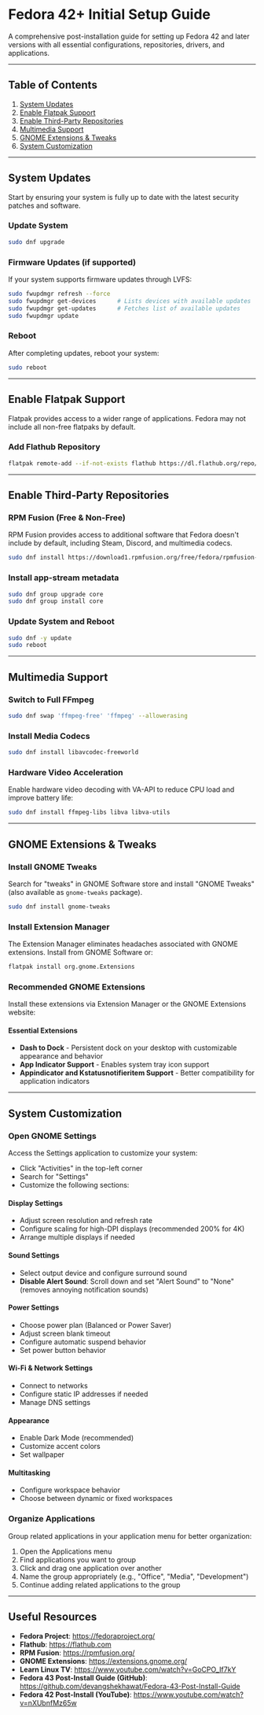 # Fedora 42+ Initial Setup Guide

A comprehensive post-installation guide for setting up Fedora 42 and later versions with all essential configurations, repositories, drivers, and applications.

---

## Table of Contents

1. [System Updates](#system-updates)
2. [Enable Flatpak Support](#enable-flatpak-support)
3. [Enable Third-Party Repositories](#enable-third-party-repositories)
4. [Multimedia Support](#multimedia-support)
5. [GNOME Extensions & Tweaks](#gnome-extensions--tweaks)
6. [System Customization](#system-customization)

---

## System Updates

Start by ensuring your system is fully up to date with the latest security patches and software.

### Update System
```bash
sudo dnf upgrade
```

### Firmware Updates (if supported)
If your system supports firmware updates through LVFS:

```bash
sudo fwupdmgr refresh --force
sudo fwupdmgr get-devices      # Lists devices with available updates
sudo fwupdmgr get-updates      # Fetches list of available updates
sudo fwupdmgr update
```

### Reboot
After completing updates, reboot your system:
```bash
sudo reboot
```

---

## Enable Flatpak Support

Flatpak provides access to a wider range of applications. Fedora may not include all non-free flatpaks by default.

### Add Flathub Repository
```bash
flatpak remote-add --if-not-exists flathub https://dl.flathub.org/repo/flathub.flatpakrepo
```

---

## Enable Third-Party Repositories

### RPM Fusion (Free & Non-Free)

RPM Fusion provides access to additional software that Fedora doesn't include by default, including Steam, Discord, and multimedia codecs.

```bash
sudo dnf install https://download1.rpmfusion.org/free/fedora/rpmfusion-free-release-$(rpm -E %fedora).noarch.rpm https://download1.rpmfusion.org/nonfree/fedora/rpmfusion-nonfree-release-$(rpm -E %fedora).noarch.rpm
```

### Install app-stream metadata
```bash
sudo dnf group upgrade core
sudo dnf group install core
```

### Update System and Reboot
```bash
sudo dnf -y update
sudo reboot
```

---

## Multimedia Support

### Switch to Full FFmpeg
```bash
sudo dnf swap 'ffmpeg-free' 'ffmpeg' --allowerasing
```

### Install Media Codecs
```bash
sudo dnf install libavcodec-freeworld
```

### Hardware Video Acceleration

Enable hardware video decoding with VA-API to reduce CPU load and improve battery life:

```bash
sudo dnf install ffmpeg-libs libva libva-utils
```

---

## GNOME Extensions & Tweaks

### Install GNOME Tweaks

Search for "tweaks" in GNOME Software store and install "GNOME Tweaks" (also available as `gnome-tweaks` package).

```bash
sudo dnf install gnome-tweaks
```

### Install Extension Manager

The Extension Manager eliminates headaches associated with GNOME extensions. Install from GNOME Software or:

```bash
flatpak install org.gnome.Extensions
```

### Recommended GNOME Extensions

Install these extensions via Extension Manager or the GNOME Extensions website:

#### Essential Extensions

- **Dash to Dock** - Persistent dock on your desktop with customizable appearance and behavior
- **App Indicator Support** - Enables system tray icon support
- **Appindicator and Kstatusnotifieritem Support** - Better compatibility for application indicators

---

## System Customization

### Open GNOME Settings

Access the Settings application to customize your system:
- Click "Activities" in the top-left corner
- Search for "Settings"
- Customize the following sections:

#### Display Settings
- Adjust screen resolution and refresh rate
- Configure scaling for high-DPI displays (recommended 200% for 4K)
- Arrange multiple displays if needed

#### Sound Settings
- Select output device and configure surround sound
- **Disable Alert Sound**: Scroll down and set "Alert Sound" to "None" (removes annoying notification sounds)

#### Power Settings
- Choose power plan (Balanced or Power Saver)
- Adjust screen blank timeout
- Configure automatic suspend behavior
- Set power button behavior

#### Wi-Fi & Network Settings
- Connect to networks
- Configure static IP addresses if needed
- Manage DNS settings

#### Appearance
- Enable Dark Mode (recommended)
- Customize accent colors
- Set wallpaper

#### Multitasking
- Configure workspace behavior
- Choose between dynamic or fixed workspaces

### Organize Applications

Group related applications in your application menu for better organization:

1. Open the Applications menu
2. Find applications you want to group
3. Click and drag one application over another
4. Name the group appropriately (e.g., "Office", "Media", "Development")
5. Continue adding related applications to the group

---

## Useful Resources

- **Fedora Project**: https://fedoraproject.org/
- **Flathub**: https://flathub.com
- **RPM Fusion**: https://rpmfusion.org/
- **GNOME Extensions**: https://extensions.gnome.org/
- **Learn Linux TV**: https://www.youtube.com/watch?v=GoCPO_If7kY
- **Fedora 43 Post-Install Guide (GitHub)**: https://github.com/devangshekhawat/Fedora-43-Post-Install-Guide
- **Fedora 42 Post-Install (YouTube)**: https://www.youtube.com/watch?v=nXUbnfMz65w